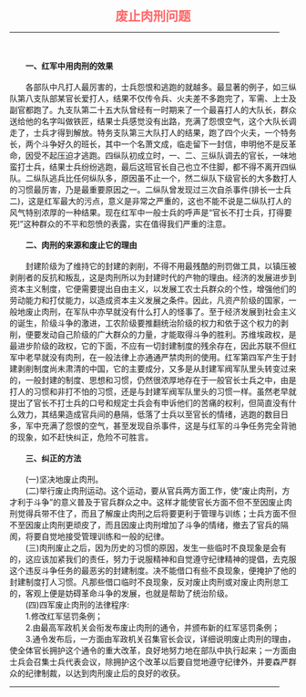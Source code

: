<center><FONT style="FONT-SIZE: 16.5pt" COLOR="#FF6666" FACE="楷体_GB2312"><B>废止肉刑问题</B></center></FONT>
<HR color="#EE9B73" size="1" width="94%">
<BR>
<BR>
　　<B>一、红军中用肉刑的效果</B>
<BR>
<BR>
　　各部队中凡打人最厉害的，士兵怨恨和逃跑的就越多。最显著的例子，如三纵队第八支队部某官长爱打人，结果不仅传令兵、火夫差不多跑完了，军需、上士及副官都跑了。九支队第二十五大队曾经有一时期来了一个最喜打人的大队长，群众送给他的名字叫做铁匠，结果士兵感觉没有出路，充满了怨恨空气，这个大队长调走了，士兵才得到解放。特务支队第三大队打人的结果，跑了四个火夫，一个特务长，两个斗争好久的班长，其中一个名萧文成，临走留下一封信，申明他不是反革命，因受不起压迫才逃跑。四纵队初成立时，一、二、三纵队调去的官长，一味地蛮打士兵，结果士兵纷纷逃跑，最后这班官长自己也立不住脚，都不得不离开四纵队。二纵队逃兵比任何纵队多，原因虽不止一个，然二纵队下级官长的大多数打人的习惯最厉害，乃是最重要原因之一。二纵队曾发现过三次自杀事件(排长一士兵二)，这是红军最大的污点，意义是非常之严重的，这也不能不说是二纵队打人的风气特别浓厚的一种结果。现在红军中一般士兵的呼声是“官长不打士兵，打得要死!”这种群众的不平和怨愤的表露，实在值得我们严重的注意。
<BR>
<BR>
　　<B>二、肉刑的来源和废止它的理由</B>
<BR>
<BR>
　　封建阶级为了维持它的封建的剥削，不得不用最残酷的刑罚做工具，以镇压被剥削者的反抗和叛乱，这是肉刑所以为封建时代的产物的理由。经济的发展进步到资本主义制度，它便需要提出自由主义，以发展工农士兵群众的个性，增强他们的劳动能力和打仗能力，以造成资本主义发展之条件。因此，凡资产阶级的国家，一般地废止肉刑，在军队中亦早就没有什么打人的怪事了。至于经济发展到社会主义的诞生，阶级斗争的激进，工农阶级要推翻统治阶级的权力和依于这个权力的剥削，便要发动自己阶级的广大群众的力量，才能取得斗争的胜利。苏维埃政权，是最进步阶级的政权，它的下面，不应有一切封建制度的残余存在，因此苏联不但红军中老早就没有肉刑，在一般法律上亦通通严禁肉刑的使用。红军第四军产生于封建剥削制度尚未肃清的中国，它的主要成分，又多是从封建军阀军队里头转变过来的，一般封建的制度、思想和习惯，仍然很浓厚地存在于一般官长士兵之中，由是打人的习惯和非打不怕的习惯，还是与封建军阀军队里头的习惯一样。虽然老早就提出了官长不打士兵的口号和规定士兵会有申诉他们的苦痛的权利，但简直没有什么效力，其结果造成官兵间的悬隔，低落了士兵以至官长的情绪，逃跑的数目日多，军中充满了怨恨的空气，甚至发现自杀事件，这是与红军的斗争任务完全背驰的现象，如不赶快纠正，危险不可胜言。
<BR>
<BR>
　　<B>三、纠正的方法</B>
<BR>
<BR>
　　(一)坚决地废止肉刑。
<BR>
　　(二)举行废止肉刑运动。这个运动，要从官兵两方面工作，使“废止肉刑，方才利于斗争”的意义普及于官兵群众之中。这样才能使官长方面不但不至因废止肉刑觉得兵带不住了，而且了解废止肉刑之后将要更利于管理与训练；士兵方面不但不至因废止肉刑更顽皮了，而且因废止肉刑增加了斗争的情绪，撤去了官兵的隔阂，将要自觉地接受管理训练和一般的纪律。
<BR>
　　(三)肉刑废止之后，因为历史的习惯的原因，发生一些临时不良现象是会有的，这应该加紧我们的责任，努力于说服精神和自觉遵守纪律精神的提倡，去克服这个违反斗争任务的最恶劣的封建制度。决不能借口有些不良现象，便掩护了他的封建制度打人习惯。凡那些借口临时不良现象，反对废止肉刑或对废止肉刑怠工的，客观上便是妨碍革命斗争的发展，也就是帮助了统治阶级。
<BR>
　　(四)四军废止肉刑的法律程序:
<BR>
　　1.修改红军惩罚条例；
<BR>
　　2.由最高军政机关会衔发布废止肉刑的通令，并颁布新的红军惩罚条例；
<BR>
　　3.通令发布后，一方面由军政机关召集官长会议，详细说明废止肉刑的理由，使全体官长拥护这个通令的重大改革，良好地努力地在部队中执行起来；一方面由士兵会召集士兵代表会议，除拥护这个改革以后要自觉地遵守纪律外，并要森严群众的纪律制裁，以达到肉刑废止后的良好的收获。
<HR color="#EE9B73" size="1" width="94%">

